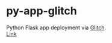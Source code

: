 # py-app-glitch
Python Flask app deployment via [Glitch](https://glitch.com/).  
[Link](https://wobbly-balanced-nyala.glitch.me/)
